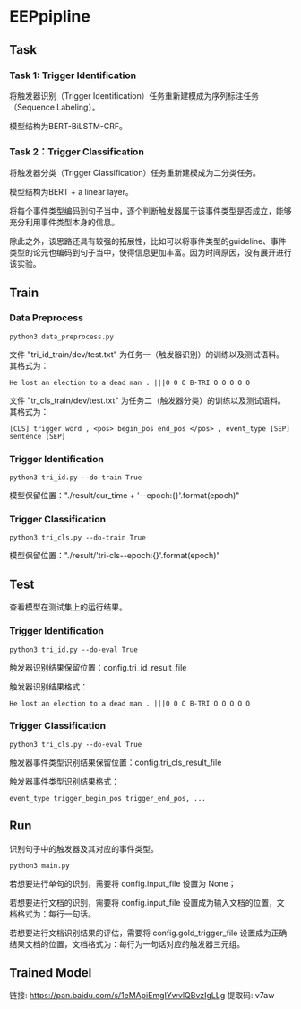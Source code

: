 # EEPpipline
## Task
### Task 1: Trigger Identification
将触发器识别（Trigger Identification）任务重新建模成为序列标注任务（Sequence Labeling）。

模型结构为BERT-BiLSTM-CRF。
### Task 2：Trigger Classification
将触发器分类（Trigger Classification）任务重新建模成为二分类任务。

模型结构为BERT + a linear layer。

将每个事件类型编码到句子当中，逐个判断触发器属于该事件类型是否成立，能够充分利用事件类型本身的信息。

除此之外，该思路还具有较强的拓展性，比如可以将事件类型的guideline、事件类型的论元也编码到句子当中，使得信息更加丰富。因为时间原因，没有展开进行该实验。
## Train
### Data Preprocess
```shell script
python3 data_preprocess.py
```
文件 "tri_id_train/dev/test.txt" 为任务一（触发器识别）的训练以及测试语料。其格式为：

    He lost an election to a dead man . |||O O O B-TRI O O O O O 

文件 "tr_cls_train/dev/test.txt" 为任务二（触发器分类）的训练以及测试语料。其格式为：

    [CLS] trigger word , <pos> begin_pos end_pos </pos> , event_type [SEP] sentence [SEP]
### Trigger Identification
```shell script
python3 tri_id.py --do-train True
```
模型保留位置："./result/cur_time + '--epoch:{}'.format(epoch)"
### Trigger Classification
```shell script
python3 tri_cls.py --do-train True
```
模型保留位置："./result/'tri-cls--epoch:{}'.format(epoch)"

## Test
查看模型在测试集上的运行结果。
### Trigger Identification
```shell script
python3 tri_id.py --do-eval True
```
触发器识别结果保留位置：config.tri_id_result_file

触发器识别结果格式：

    He lost an election to a dead man . |||O O O B-TRI O O O O O 
### Trigger Classification
```shell script
python3 tri_cls.py --do-eval True
```
触发器事件类型识别结果保留位置：config.tri_cls_result_file

触发器事件类型识别结果格式：

    event_type trigger_begin_pos trigger_end_pos, ...
## Run
识别句子中的触发器及其对应的事件类型。
```shell script
python3 main.py
```
若想要进行单句的识别，需要将 config.input_file 设置为 None；

若想要进行文档的识别，需要将 config.input_file 设置成为输入文档的位置，文档格式为：每行一句话。

若想要进行文档识别结果的评估，需要将 config.gold_trigger_file 设置成为正确结果文档的位置，文档格式为：每行为一句话对应的触发器三元组。

## Trained Model
链接: https://pan.baidu.com/s/1eMApiEmgIYwvlQBvzIgLLg 提取码: v7aw 